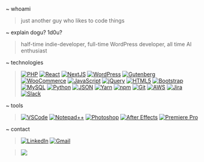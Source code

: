 ~ whoami
> just another guy who likes to code things

~ explain dogu? 1d0u?
> half-time indie-developer, full-time WordPress developer, all time AI enthusiast

~ technologies
>[![PHP](https://img.shields.io/badge/PHP-black?logo=php)](https://www.php.net/)
[![React](https://img.shields.io/badge/React-black?logo=react)](https://reactjs.org/)
[![NextJS](https://img.shields.io/badge/NextJS-black?logo=nextdotjs)](https://nextjs.org/)
[![WordPress](https://img.shields.io/badge/WordPress-black?logo=wordpress)](https://wordpress.org/)
[![Gutenberg](https://img.shields.io/badge/Gutenberg-black?logo=Gutenberg)](https://wordpress.org/gutenberg/)
[![WooCommerce](https://img.shields.io/badge/WooCommerce-black?logo=woocommerce&logoColor=fff)](https://woocommerce.com/)
[![JavaScript](https://img.shields.io/badge/javascript-black?logo=javascript)](https://developer.mozilla.org/en-US/docs/Web/JavaScript)
[![jQuery](https://img.shields.io/badge/jQuery-black?logo=jquery)](https://jquery.com/)
[![HTML5](https://img.shields.io/badge/HTML5-black?logo=HTML5)](https://developer.mozilla.org/en-US/docs/Web/HTML)
[![Bootstrap](https://img.shields.io/badge/Bootstrap-black?logo=Bootstrap)](https://getbootstrap.com/)
[![MySQL](https://img.shields.io/badge/MYSQL-black?logo=MYSQL&logoColor=fff)](https://www.mysql.com/)
[![Python](https://img.shields.io/badge/Python-black?logo=python)](https://www.python.org/)
[![JSON](https://img.shields.io/badge/JSON-black?logo=json)](https://www.json.org/)
[![Yarn](https://img.shields.io/badge/yarn-black?logo=yarn)](https://yarnpkg.com/)
[![npm](https://img.shields.io/badge/npm-black?logo=npm)](https://www.npmjs.com/)
[![Git](https://img.shields.io/badge/git-black?logo=git)](https://git-scm.com/)
[![AWS](https://img.shields.io/badge/AWS-black?logo=amazon-web-services)](https://aws.amazon.com/)
[![Jira](https://img.shields.io/badge/Jira-black?logo=jira)](https://www.atlassian.com/software/jira)
[![Slack](https://img.shields.io/badge/Slack-black?logo=Slack)](https://slack.com/)

~ tools
> [![VSCode](https://custom-icon-badges.demolab.com/badge/Visual%20Studio%20Code-black.svg?logo=vsc&logoColor=white)](https://code.visualstudio.com/)
[![Notepad++](https://img.shields.io/badge/Notepad++-black.svg?&logo=notepad%2b%2b)](https://notepad-plus-plus.org/)
[![Photoshop](https://img.shields.io/badge/Adobe%20Photoshop-black?logo=Adobe%20Photoshop)](https://www.adobe.com/products/photoshop.html)
[![After Effects](https://img.shields.io/badge/Adobe%20AE-black?logo=Adobe%20After%20Effects)](https://www.adobe.com/products/aftereffects.html)
[![Premiere Pro](https://img.shields.io/badge/Adobe%20Premiere%20Pro-black?logo=Adobe%20Premiere%20Pro)](https://www.adobe.com/products/premiere.html)

~ contact
> [![LinkedIn](https://img.shields.io/badge/Linkedin-%230077B5.svg?logo=linkedin&logoColor=white)](https://tr.linkedin.com/in/dogupekgoz)
[![Gmail](https://img.shields.io/badge/Gmail-D14836?logo=gmail&logoColor=white)](mailto:dogupekgoz@gmail.com)

>![](https://komarev.com/ghpvc/?username=1d0u&color=blue&label=Total+Views)

